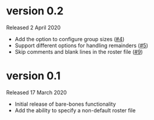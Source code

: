 # version 0.2
Released 2 April 2020

* Add the option to configure group sizes ([#4](https://github.com/funnelfiasco/coffee_match/issues/4))
* Support different options for handling remainders ([#5](https://github.com/funnelfiasco/coffee_match/issues/5))
* Skip comments and blank lines in the roster file ([#9](https://github.com/funnelfiasco/coffee_match/issues/9))

# version 0.1
Released 17 March 2020

* Initial release of bare-bones functionality
* Add the ability to specify a non-default roster file
